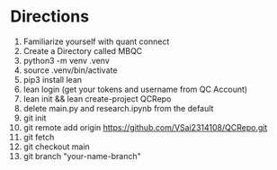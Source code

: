 # Directions
1. Familiarize yourself with quant connect
2. Create a Directory called MBQC
3. python3 -m venv .venv
4. source .venv/bin/activate
5. pip3 install lean
6. lean login (get your tokens and username from QC Account)
7. lean init && lean create-project QCRepo
8. delete main.py and research.ipynb from the default
9. git init
10. git remote add origin https://github.com/VSai2314108/QCRepo.git
11. git fetch
12. git checkout main
13. git branch "your-name-branch"